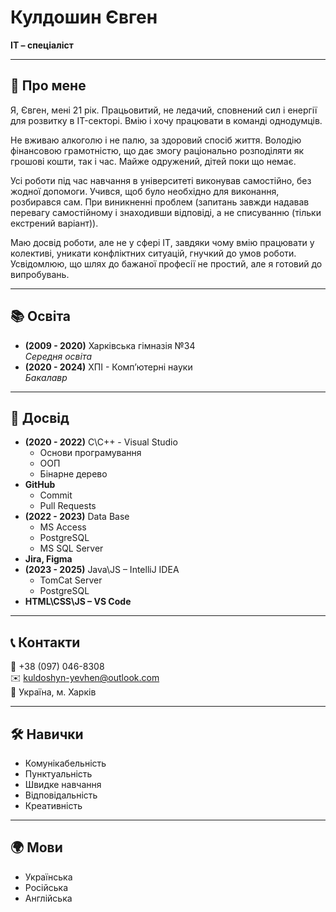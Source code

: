 # Кулдошин Євген
**IT – спеціаліст**

---

## 📌 Про мене
Я, Євген, мені 21 рік. Працьовитий, не ледачий, сповнений сил і енергії для розвитку в IT-секторі. Вмію і хочу працювати в команді однодумців.

Не вживаю алкоголю і не палю, за здоровий спосіб життя. Володію фінансовою грамотністю, що дає змогу раціонально розподіляти як грошові кошти, так і час. Майже одружений, дітей поки що немає.

Усі роботи під час навчання в університеті виконував самостійно, без жодної допомоги. Учився, щоб було необхідно для виконання, розбирався сам. При виникненні проблем (запитань завжди надавав перевагу самостійному і знаходивши відповіді, а не списуванню (тільки екстрений варіант)).

Маю досвід роботи, але не у сфері IT, завдяки чому вмію працювати у колективі, уникати конфліктних ситуацій, гнучкий до умов роботи. Усвідомлюю, що шлях до бажаної професії не простий, але я готовий до випробувань.

---

## 📚 Освіта
- **(2009 - 2020)** Харківська гімназія №34  
  _Середня освіта_
- **(2020 - 2024)** ХПІ - Комп’ютерні науки  
  _Бакалавр_

---

## 💼 Досвід
- **(2020 - 2022)** C\C++ - Visual Studio
  - Основи програмування
  - ООП
  - Бінарне дерево
- **GitHub**
  - Commit
  - Pull Requests
- **(2022 - 2023)** Data Base
  - MS Access
  - PostgreSQL
  - MS SQL Server
- **Jira, Figma**
- **(2023 - 2025)** Java\JS – IntelliJ IDEA
  - TomCat Server
  - PostgreSQL
- **HTML\CSS\JS – VS Code**

---

## 📞 Контакти
📱 +38 (097) 046-8308  
✉️ kuldoshyn-yevhen@outlook.com  
📍 Україна, м. Харків  

---

## 🛠️ Навички
- Комунікабельність
- Пунктуальність
- Швидке навчання
- Відповідальність
- Креативність

---

## 🌍 Мови
- Українська
- Російська
- Англійська
